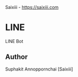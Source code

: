 Saixiii - https://saixiii.com

# LINE
LINE Bot


Author
-----------
Suphakit Annoppornchai [Saixiii]
